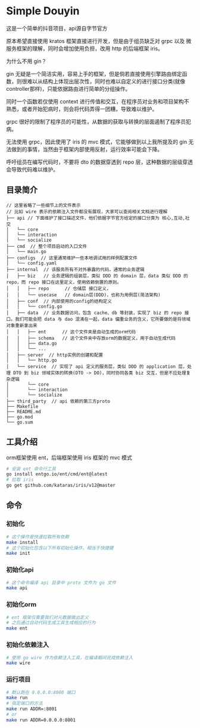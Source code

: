 # Simple Douyin

这是一个简单的抖音项目，api源自字节官方

原本希望直接使用 kratos 框架直接进行开发，但是由于组员缺乏对 grpc 以及 微服务框架的理解，同时会增加使用负担，改用 http 的后端框架 iris。

为什么不用 gin？

gin 无疑是一个简洁实用，容易上手的框架，但是倘若直接使用引擎路由绑定函数，则很难以从结构上体现出层次性，同时也难以自定义的进行接口分类(就像controller那样)，只能依据路由进行简单的分组操作。

同时一个函数若仅使用 context 进行传值和交互，在程序员对业务和项目架构不熟悉，或者开始犯病时，则会将代码弄得一团糟，导致难以维护。

grpc 很好的限制了程序员的可能性，从数据的获取与转换的层面遏制了程序员犯病。

无法使用 grpc，因此使用了 iris 的 mvc 模式，它能够做到以上我所提及的 gin 无法做到的事情，当然由于框架内部使用反射，运行效率可能会下降。

呼吁组员在编写代码时，不要将 dto 的数据穿透到 repo 层，这种数据的层级穿透会导致代码难以维护。

## 目录简介
```
// 这里省略了一些细节上的文件表示
// 比如 wire 表示的依赖注入文件都没有展现，大家可以查阅相关文档进行理解
├── api // 下面维护了接口描述文件，他们依据字节官方给定的接口分类为 核心,互动,社交
│   └── core
│   └── interaction
│   └── socialize
├── cmd  // 整个项目启动的入口文件
│   └── main.go
├── configs  // 这里通常维护一些本地调试用的样例配置文件
│   └── config.yaml
├── internal  // 该服务所有不对外暴露的代码，通常的业务逻辑
│   ├── biz   // 业务逻辑的组装层，类似 DDD 的 domain 层，data 类似 DDD 的 repo，而 repo 接口在这里定义，使用依赖倒置的原则。
│   │   ├── repo      // 仓储层 接口定义，
│   │   └── usecase   // domain层(DDD)，也称为用例层(简洁架构)
│   ├── conf  // 内部使用的config的结构定义
│   │   └── config.go
│   ├── data  // 业务数据访问，包含 cache、db 等封装，实现了 biz 的 repo 接口。我们可能会把 data 与 dao 混淆在一起，data 偏重业务的含义，它所要做的是将领域对象重新拿出来
│   │   ├── ent      // 这个文件夹是自动生成的orm代码
│   │   ├── schema   // 这个文件夹中存放orm的数据定义，用于自动生成代码
│   │   ├── data.go
│   │   └── ...
│   ├── server  // http实例的创建和配置
│   │   └── http.go
│   └── service  // 实现了 api 定义的服务层，类似 DDD 的 application 层，处理 DTO 到 biz 领域实体的转换(DTO -> DO)，同时协同各类 biz 交互，但是不应处理复杂逻辑
│       └── core
│       └── interaction
│       └── socialize
├── third_party  // api 依赖的第三方proto
├── Makefile  
├── README.md
├── go.mod
└── go.sum
```

## 工具介绍

orm框架使用 ent，后端框架使用 iris 框架的 mvc 模式

```sh
# 安装 ent 命令行工具
go install entgo.io/ent/cmd/ent@latest
# 拉取 iris
go get github.com/kataras/iris/v12@master
```

## 命令

### 初始化

```sh
# 这个操作是快速拉取所有依赖
make install
# 这个初始化包含以下所有初始化操作，相当于快捷键
make init
```

### 初始化api

```sh
# 这个命令编译 api 目录中 proto 文件为 go 文件
make api
```

### 初始化orm
```sh
# ent 框架仅需要我们对元数据做出定义
# 之后通过自动代码生成工具生成相应的行为
make ent
```

### 初始化依赖注入
```sh
# 使用 go wire 作为依赖注入工具，在编译期间完成依赖注入
make wire
```

### 运行项目
```sh
# 默认跑在 0.0.0.0:8000 端口
make run
# 指定端口的方法
make run ADDR=:8001
# or
make run ADDR=0.0.0.0:8001
```